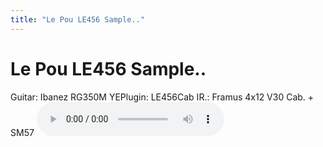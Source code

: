 ```yaml
---
title: "Le Pou LE456 Sample.."
---
```

# Le Pou LE456 Sample..


Guitar: Ibanez RG350M YEPlugin: LE456Cab IR.: Framus 4x12 V30 Cab. + SM57
![audio](ecd971fc827399dcb369eb5bddef1955.mp3)




